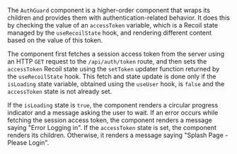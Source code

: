 The `AuthGuard` component is a higher-order component that wraps its children and provides them with authentication-related behavior. It does this by checking the value of an `accessToken` variable, which is a Recoil state managed by the `useRecoilState` hook, and rendering different content based on the value of this token.

The component first fetches a session access token from the server using an HTTP `GET` request to the `/api/auth/token` route, and then sets the `accessToken` Recoil state using the `setToken` updater function returned by the `useRecoilState` hook. This fetch and state update is done only if the `isLoading` state variable, obtained using the `useUser` hook, is `false` and the `accessToken` state is not already set.

If the `isLoading` state is `true`, the component renders a circular progress indicator and a message asking the user to wait. If an error occurs while fetching the session access token, the component renders a message saying "Error Logging in". If the `accessToken` state is set, the component renders its children. Otherwise, it renders a message saying "Splash Page - Please Login".